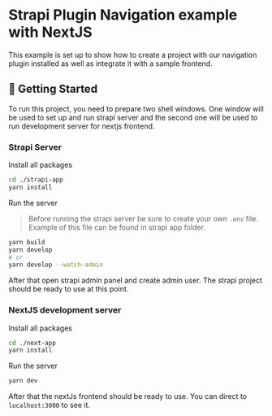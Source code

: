 # Strapi Plugin Navigation example with NextJS

This example is set up to show how to create a project with our navigation plugin installed as well as integrate it with a sample frontend.

## 🔧 Getting Started

To run this project, you need to prepare two shell windows. One window will be used to set up and run strapi server and the second one will be used to run development server for nextjs frontend.

### Strapi Server

Install all packages

```sh
cd ./strapi-app
yarn install
```

Run the server

> Before running the strapi server be sure to create your own `.env` file. Example of this file can be found in strapi app folder. 
```sh
yarn build
yarn develop 
# or 
yarn develop --watch-admin
```

After that open strapi admin panel and create admin user. The strapi project should be ready to use at this point. 

### NextJS development server

Install all packages
```sh
cd ./next-app
yarn install
```

Run the server
```sh
yarn dev
```

After that the nextJs frontend should be ready to use. You can direct to `localhost:3000` to see it.